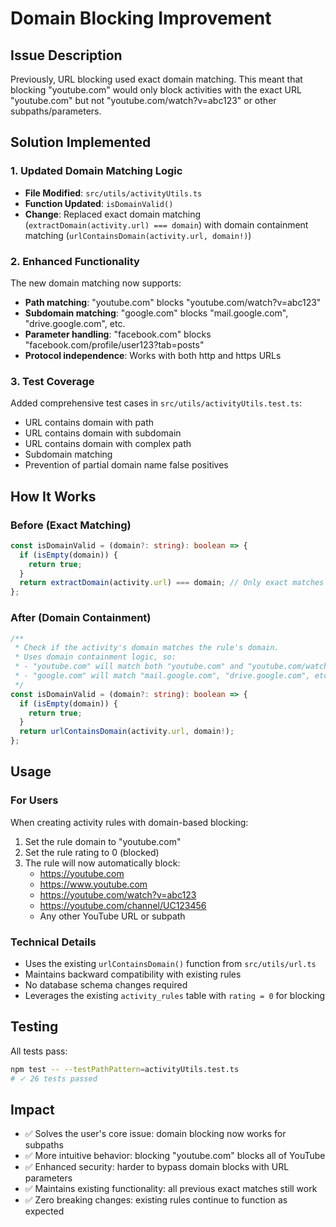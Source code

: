 # Domain Blocking Improvement

## Issue Description

Previously, URL blocking used exact domain matching. This meant that blocking "youtube.com" would only block activities with the exact URL "youtube.com" but not "youtube.com/watch?v=abc123" or other subpaths/parameters.

## Solution Implemented

### 1. Updated Domain Matching Logic

- **File Modified**: `src/utils/activityUtils.ts`
- **Function Updated**: `isDomainValid()`
- **Change**: Replaced exact domain matching (`extractDomain(activity.url) === domain`) with domain containment matching (`urlContainsDomain(activity.url, domain!)`)

### 2. Enhanced Functionality

The new domain matching now supports:

- **Path matching**: "youtube.com" blocks "youtube.com/watch?v=abc123"
- **Subdomain matching**: "google.com" blocks "mail.google.com", "drive.google.com", etc.
- **Parameter handling**: "facebook.com" blocks "facebook.com/profile/user123?tab=posts"
- **Protocol independence**: Works with both http and https URLs

### 3. Test Coverage

Added comprehensive test cases in `src/utils/activityUtils.test.ts`:

- URL contains domain with path
- URL contains domain with subdomain
- URL contains domain with complex path
- Subdomain matching
- Prevention of partial domain name false positives

## How It Works

### Before (Exact Matching)

```typescript
const isDomainValid = (domain?: string): boolean => {
  if (isEmpty(domain)) {
    return true;
  }
  return extractDomain(activity.url) === domain; // Only exact matches
};
```

### After (Domain Containment)

```typescript
/**
 * Check if the activity's domain matches the rule's domain.
 * Uses domain containment logic, so:
 * - "youtube.com" will match both "youtube.com" and "youtube.com/watch?v=abc123"
 * - "google.com" will match "mail.google.com", "drive.google.com", etc.
 */
const isDomainValid = (domain?: string): boolean => {
  if (isEmpty(domain)) {
    return true;
  }
  return urlContainsDomain(activity.url, domain!);
};
```

## Usage

### For Users

When creating activity rules with domain-based blocking:

1. Set the rule domain to "youtube.com"
2. Set the rule rating to 0 (blocked)
3. The rule will now automatically block:
   - https://youtube.com
   - https://www.youtube.com
   - https://youtube.com/watch?v=abc123
   - https://youtube.com/channel/UC123456
   - Any other YouTube URL or subpath

### Technical Details

- Uses the existing `urlContainsDomain()` function from `src/utils/url.ts`
- Maintains backward compatibility with existing rules
- No database schema changes required
- Leverages the existing `activity_rules` table with `rating = 0` for blocking

## Testing

All tests pass:

```bash
npm test -- --testPathPattern=activityUtils.test.ts
# ✓ 26 tests passed
```

## Impact

- ✅ Solves the user's core issue: domain blocking now works for subpaths
- ✅ More intuitive behavior: blocking "youtube.com" blocks all of YouTube
- ✅ Enhanced security: harder to bypass domain blocks with URL parameters
- ✅ Maintains existing functionality: all previous exact matches still work
- ✅ Zero breaking changes: existing rules continue to function as expected
